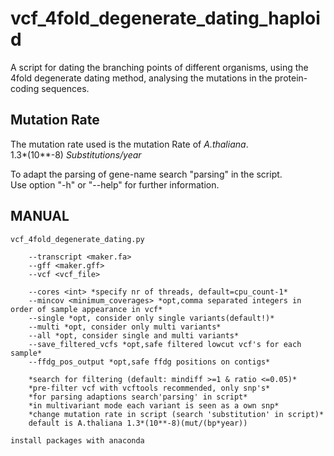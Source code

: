 # vcf_4fold_degenerate_dating_haploid
A script for dating the branching points of different organisms, using the 4fold degenerate dating method, analysing the mutations in the protein-coding sequences.  


## Mutation Rate
The mutation rate used is the mutation Rate of *A.thaliana*.  
1.3*(10**-8) *Substitutions/year*
  
To adapt the parsing of gene-name search "parsing" in the script.  
Use option "-h" or "--help" for further information.  


## MANUAL

	
	vcf_4fold_degenerate_dating.py        
			
		--transcript <maker.fa>        
		--gff <maker.gff>        
		--vcf <vcf_file>        
			
		--cores <int> *specify nr of threads, default=cpu_count-1*        
		--mincov <minimum_coverages> *opt,comma separated integers in order of sample appearance in vcf*        
		--single *opt, consider only single variants(default!)*        
		--multi *opt, consider only multi variants*        
		--all *opt, consider single and multi variants*        
		--save_filtered_vcfs *opt,safe filtered lowcut vcf's for each sample*        
		--ffdg_pos_output *opt,safe ffdg positions on contigs*        
			
		*search for filtering (default: mindiff >=1 & ratio <=0.05)*        
		*pre-filter vcf with vcftools recommended, only snp's*        
		*for parsing adaptions search'parsing' in script*        
		*in multivariant mode each variant is seen as a own snp*        
		*change mutation rate in script (search 'substitution' in script)*        
		default is A.thaliana 1.3*(10**-8)(mut/(bp*year))        
			
	install packages with anaconda
	
